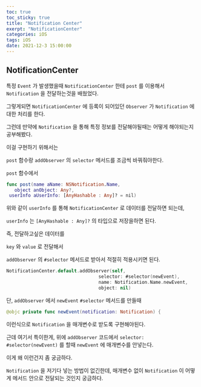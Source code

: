 ```yaml
---
toc: true
toc_sticky: true
title: "Notification Center"
exerpt: "NotificationCenter"
categories: iOS
tags: iOS
date: 2021-12-3 15:00:00
---
```


## NotificationCenter

특정 `Event` 가 발생했을때 `NotificationCenter` 한테 `post` 를 이용해서 `Notification` 을 전달하는것을 배웠었다.

그렇게되면 `NotificationCenter` 에 등록이 되어있던 `Observer` 가 `Notification` 에 대한 처리를 한다.

그런데 만약에 `Notification` 을 통해 특정 정보를 전달해야될때는 어떻게 해야되는지 공부해봤다.

이걸 구현하기 위해서는

`post` 함수랑 `addObserver` 의 `selector` 메서드를 조금씩 바꿔줘야한다.

`post` 함수에서

```swift
func post(name aName: NSNotification.Name, 
   object anObject: Any?, 
 userInfo aUserInfo: [AnyHashable : Any]? = nil)
```

위와 같이 `userInfo` 를 통해 `NotificationCenter` 로 데이터를 전달하면 되는데,

`userInfo` 는 `[AnyHashable : Any]?` 의 타입으로 저장을하면 된다.

즉, 전달하고싶은 데이터를 

`key` 와 `value` 로 전달해서 

`addObserver` 의 `#selector` 메서드로 받아서 적절히 적용시키면 된다.

```swift
NotificationCenter.default.addObserver(self,
                                  selector: #selector(newEvent),
                                  name: Notification.Name.newEvent,
                                  object: nil)
```

단, `addObserver` 에서 `newEvent` `#selector` 메서드를 만들때

```swift
@objc private func newEvent(notification: Notification) {
```

이런식으로 `Notification` 을 매개변수로 받도록 구현해야된다.

근데 여기서 특이한게, 위에 `addObserver` 코드에서 `selector: #selector(newEvent)` 를 할때 `newEvent` 에 매개변수를 안넣는다. 

이게 왜 이런건지 좀 궁금하다.

`Notification` 을 저기다 넣는 방법이 없긴한데, 매개변수 없이 `Notification` 이 어떻게 메서드 안으로 전달되는 것인지 궁금하다.